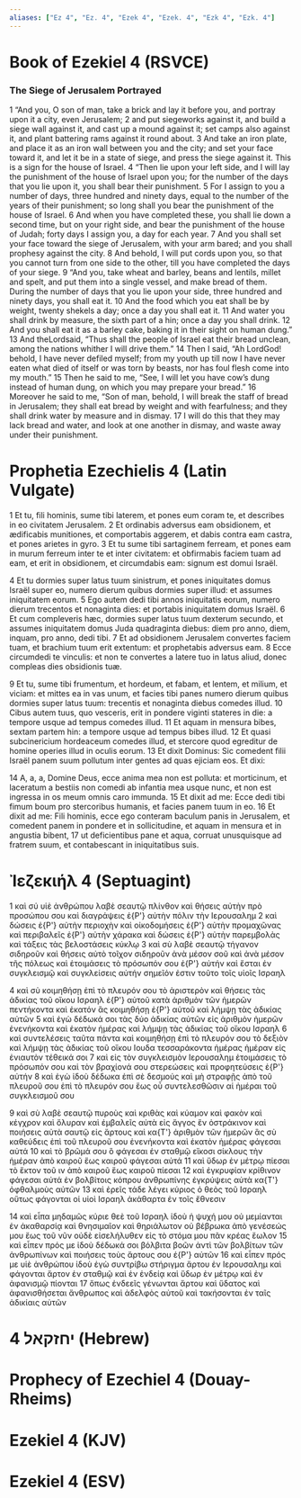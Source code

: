 ```yaml
---
aliases: ["Ez 4", "Ez. 4", "Ezek 4", "Ezek. 4", "Ezk 4", "Ezk. 4"]
---
```



# Book of Ezekiel 4 (RSVCE)

### The Siege of Jerusalem Portrayed
1 “And you, O son of man, take a brick and lay it before you, and portray upon it a city, even Jerusalem;
2 and put siegeworks against it, and build a siege wall against it, and cast up a mound against it; set camps also against it, and plant battering rams against it round about.
3 And take an iron plate, and place it as an iron wall between you and the city; and set your face toward it, and let it be in a state of siege, and press the siege against it. This is a sign for the house of Israel.
4 “Then lie upon your left side, and I will lay the punishment of the house of Israel upon you; for the number of the days that you lie upon it, you shall bear their punishment.
5 For I assign to you a number of days, three hundred and ninety days, equal to the number of the years of their punishment; so long shall you bear the punishment of the house of Israel.
6 And when you have completed these, you shall lie down a second time, but on your right side, and bear the punishment of the house of Judah; forty days I assign you, a day for each year.
7 And you shall set your face toward the siege of Jerusalem, with your arm bared; and you shall prophesy against the city.
8 And behold, I will put cords upon you, so that you cannot turn from one side to the other, till you have completed the days of your siege.
9 “And you, take wheat and barley, beans and lentils, millet and spelt, and put them into a single vessel, and make bread of them. During the number of days that you lie upon your side, three hundred and ninety days, you shall eat it.
10 And the food which you eat shall be by weight, twenty shekels a day; once a day you shall eat it.
11 And water you shall drink by measure, the sixth part of a hin; once a day you shall drink.
12 And you shall eat it as a barley cake, baking it in their sight on human dung.”
13 And theLordsaid, “Thus shall the people of Israel eat their bread unclean, among the nations whither I will drive them.”
14 Then I said, “Ah LordGod! behold, I have never defiled myself; from my youth up till now I have never eaten what died of itself or was torn by beasts, nor has foul flesh come into my mouth.”
15 Then he said to me, “See, I will let you have cow’s dung instead of human dung, on which you may prepare your bread.”
16 Moreover he said to me, “Son of man, behold, I will break the staff of bread in Jerusalem; they shall eat bread by weight and with fearfulness; and they shall drink water by measure and in dismay.
17 I will do this that they may lack bread and water, and look at one another in dismay, and waste away under their punishment.


# Prophetia Ezechielis 4 (Latin Vulgate)

1 Et tu, fili hominis, sume tibi laterem, et pones eum coram te, et describes in eo civitatem Jerusalem.
2 Et ordinabis adversus eam obsidionem, et ædificabis munitiones, et comportabis aggerem, et dabis contra eam castra, et pones arietes in gyro.
3 Et tu sume tibi sartaginem ferream, et pones eam in murum ferreum inter te et inter civitatem: et obfirmabis faciem tuam ad eam, et erit in obsidionem, et circumdabis eam: signum est domui Israël.

4 Et tu dormies super latus tuum sinistrum, et pones iniquitates domus Israël super eo, numero dierum quibus dormies super illud: et assumes iniquitatem eorum.
5 Ego autem dedi tibi annos iniquitatis eorum, numero dierum trecentos et nonaginta dies: et portabis iniquitatem domus Israël.
6 Et cum compleveris hæc, dormies super latus tuum dexterum secundo, et assumes iniquitatem domus Juda quadraginta diebus: diem pro anno, diem, inquam, pro anno, dedi tibi.
7 Et ad obsidionem Jerusalem convertes faciem tuam, et brachium tuum erit extentum: et prophetabis adversus eam.
8 Ecce circumdedi te vinculis: et non te convertes a latere tuo in latus aliud, donec compleas dies obsidionis tuæ.

9 Et tu, sume tibi frumentum, et hordeum, et fabam, et lentem, et milium, et viciam: et mittes ea in vas unum, et facies tibi panes numero dierum quibus dormies super latus tuum: trecentis et nonaginta diebus comedes illud.
10 Cibus autem tuus, quo vesceris, erit in pondere viginti stateres in die: a tempore usque ad tempus comedes illud.
11 Et aquam in mensura bibes, sextam partem hin: a tempore usque ad tempus bibes illud.
12 Et quasi subcinericium hordeaceum comedes illud, et stercore quod egreditur de homine operies illud in oculis eorum.
13 Et dixit Dominus: Sic comedent filii Israël panem suum pollutum inter gentes ad quas ejiciam eos. Et dixi:

14 A, a, a, Domine Deus, ecce anima mea non est polluta: et morticinum, et laceratum a bestiis non comedi ab infantia mea usque nunc, et non est ingressa in os meum omnis caro immunda.
15 Et dixit ad me: Ecce dedi tibi fimum boum pro stercoribus humanis, et facies panem tuum in eo.
16 Et dixit ad me: Fili hominis, ecce ego conteram baculum panis in Jerusalem, et comedent panem in pondere et in sollicitudine, et aquam in mensura et in angustia bibent,
17 ut deficientibus pane et aqua, corruat unusquisque ad fratrem suum, et contabescant in iniquitatibus suis.


# Ἰεζεκιήλ 4 (Septuagint)

1 καὶ σύ υἱὲ ἀνθρώπου λαβὲ σεαυτῷ πλίνθον καὶ θήσεις αὐτὴν πρὸ προσώπου σου καὶ διαγράψεις ἐ{P'} αὐτὴν πόλιν τὴν Ιερουσαλημ
2 καὶ δώσεις ἐ{P'} αὐτὴν περιοχὴν καὶ οἰκοδομήσεις ἐ{P'} αὐτὴν προμαχῶνας καὶ περιβαλεῖς ἐ{P'} αὐτὴν χάρακα καὶ δώσεις ἐ{P'} αὐτὴν παρεμβολὰς καὶ τάξεις τὰς βελοστάσεις κύκλῳ
3 καὶ σὺ λαβὲ σεαυτῷ τήγανον σιδηροῦν καὶ θήσεις αὐτὸ τοῖχον σιδηροῦν ἀνὰ μέσον σοῦ καὶ ἀνὰ μέσον τῆς πόλεως καὶ ἑτοιμάσεις τὸ πρόσωπόν σου ἐ{P'} αὐτήν καὶ ἔσται ἐν συγκλεισμῷ καὶ συγκλείσεις αὐτήν σημεῖόν ἐστιν τοῦτο τοῖς υἱοῖς Ισραηλ

4 καὶ σὺ κοιμηθήσῃ ἐπὶ τὸ πλευρόν σου τὸ ἀριστερὸν καὶ θήσεις τὰς ἀδικίας τοῦ οἴκου Ισραηλ ἐ{P'} αὐτοῦ κατὰ ἀριθμὸν τῶν ἡμερῶν πεντήκοντα καὶ ἑκατόν ἃς κοιμηθήσῃ ἐ{P'} αὐτοῦ καὶ λήμψῃ τὰς ἀδικίας αὐτῶν
5 καὶ ἐγὼ δέδωκά σοι τὰς δύο ἀδικίας αὐτῶν εἰς ἀριθμὸν ἡμερῶν ἐνενήκοντα καὶ ἑκατὸν ἡμέρας καὶ λήμψῃ τὰς ἀδικίας τοῦ οἴκου Ισραηλ
6 καὶ συντελέσεις ταῦτα πάντα καὶ κοιμηθήσῃ ἐπὶ τὸ πλευρόν σου τὸ δεξιὸν καὶ λήμψῃ τὰς ἀδικίας τοῦ οἴκου Ιουδα τεσσαράκοντα ἡμέρας ἡμέραν εἰς ἐνιαυτὸν τέθεικά σοι
7 καὶ εἰς τὸν συγκλεισμὸν Ιερουσαλημ ἑτοιμάσεις τὸ πρόσωπόν σου καὶ τὸν βραχίονά σου στερεώσεις καὶ προφητεύσεις ἐ{P'} αὐτήν
8 καὶ ἐγὼ ἰδοὺ δέδωκα ἐπὶ σὲ δεσμούς καὶ μὴ στραφῇς ἀπὸ τοῦ πλευροῦ σου ἐπὶ τὸ πλευρόν σου ἕως οὗ συντελεσθῶσιν αἱ ἡμέραι τοῦ συγκλεισμοῦ σου

9 καὶ σὺ λαβὲ σεαυτῷ πυροὺς καὶ κριθὰς καὶ κύαμον καὶ φακὸν καὶ κέγχρον καὶ ὄλυραν καὶ ἐμβαλεῖς αὐτὰ εἰς ἄγγος ἓν ὀστράκινον καὶ ποιήσεις αὐτὰ σαυτῷ εἰς ἄρτους καὶ κα{T'} ἀριθμὸν τῶν ἡμερῶν ἃς σὺ καθεύδεις ἐπὶ τοῦ πλευροῦ σου ἐνενήκοντα καὶ ἑκατὸν ἡμέρας φάγεσαι αὐτά
10 καὶ τὸ βρῶμά σου ὃ φάγεσαι ἐν σταθμῷ εἴκοσι σίκλους τὴν ἡμέραν ἀπὸ καιροῦ ἕως καιροῦ φάγεσαι αὐτά
11 καὶ ὕδωρ ἐν μέτρῳ πίεσαι τὸ ἕκτον τοῦ ιν ἀπὸ καιροῦ ἕως καιροῦ πίεσαι
12 καὶ ἐγκρυφίαν κρίθινον φάγεσαι αὐτά ἐν βολβίτοις κόπρου ἀνθρωπίνης ἐγκρύψεις αὐτὰ κα{T'} ὀφθαλμοὺς αὐτῶν
13 καὶ ἐρεῖς τάδε λέγει κύριος ὁ θεὸς τοῦ Ισραηλ οὕτως φάγονται οἱ υἱοὶ Ισραηλ ἀκάθαρτα ἐν τοῖς ἔθνεσιν

14 καὶ εἶπα μηδαμῶς κύριε θεὲ τοῦ Ισραηλ ἰδοὺ ἡ ψυχή μου οὐ μεμίανται ἐν ἀκαθαρσίᾳ καὶ θνησιμαῖον καὶ θηριάλωτον οὐ βέβρωκα ἀπὸ γενέσεώς μου ἕως τοῦ νῦν οὐδὲ εἰσελήλυθεν εἰς τὸ στόμα μου πᾶν κρέας ἕωλον
15 καὶ εἶπεν πρός με ἰδοὺ δέδωκά σοι βόλβιτα βοῶν ἀντὶ τῶν βολβίτων τῶν ἀνθρωπίνων καὶ ποιήσεις τοὺς ἄρτους σου ἐ{P'} αὐτῶν
16 καὶ εἶπεν πρός με υἱὲ ἀνθρώπου ἰδοὺ ἐγὼ συντρίβω στήριγμα ἄρτου ἐν Ιερουσαλημ καὶ φάγονται ἄρτον ἐν σταθμῷ καὶ ἐν ἐνδείᾳ καὶ ὕδωρ ἐν μέτρῳ καὶ ἐν ἀφανισμῷ πίονται
17 ὅπως ἐνδεεῖς γένωνται ἄρτου καὶ ὕδατος καὶ ἀφανισθήσεται ἄνθρωπος καὶ ἀδελφὸς αὐτοῦ καὶ τακήσονται ἐν ταῖς ἀδικίαις αὐτῶν


# 4 יחזקאל (Hebrew)


# Prophecy of Ezechiel 4 (Douay-Rheims)


# Ezekiel 4 (KJV)


# Ezekiel 4 (ESV)


